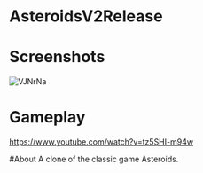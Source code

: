 # AsteroidsV2Release

# Screenshots
![VJNrNa](https://user-images.githubusercontent.com/17791454/180903166-14b40975-e10a-4955-a5b0-f1f052eb681b.png)


# Gameplay
https://www.youtube.com/watch?v=tz5SHI-m94w

#About
 A clone of the classic game Asteroids.
